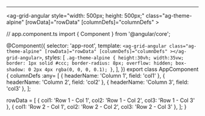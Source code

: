 <!-- import { NgModule } from '@angular/core';
import { BrowserModule } from '@angular/platform-browser';

import { AppRoutingModule } from './app-routing.module';
import { AppComponent } from './app.component';
import { AgGridModule } from 'ag-grid-angular';

@NgModule({
  declarations: [
    AppComponent
  ],n
  
  imports: [
    BrowserModule,
    AppRoutingModule,
    AgGridModule
  ],
  providers: [],
  bootstrap: [AppComponent]
})
export class AppModule { }

  imports: [
    BrowserModule,
    AppRoutingModule,
    AgGridModule
  ], -->



_____________________________________
  <ag-grid-angular 
      style="width: 500px; height: 500px;"
      class="ag-theme-alpine"
      [rowData]="rowData"
      [columnDefs]="columnDefs"
    ></ag-grid-angular>


// app.component.ts
import { Component } from '@angular/core';

@Component({
  selector: 'app-root',
  template: `
    <ag-grid-angular
      class="ag-theme-alpine"
      [rowData]="rowData"
      [columnDefs]="columnDefs"
    ></ag-grid-angular>
  `,
  styles: [
    `
      .ag-theme-alpine {
    height:30vh;
    width:35vw;
        border: 1px solid #ccc;
        border-radius: 8px;
        overflow: hidden;
        box-shadow: 0 2px 4px rgba(0, 0, 0, 0.1);
      }
    `,
  ],
})
export class AppComponent {
  columnDefs :any= [
    { headerName: 'Column 1', field: 'col1' },
    { headerName: 'Column 2', field: 'col2' },
    { headerName: 'Column 3', field: 'col3' },
  ];

  rowData = [
    { col1: 'Row 1 - Col 1', col2: 'Row 1 - Col 2', col3: 'Row 1 - Col 3' },
    { col1: 'Row 2 - Col 1', col2: 'Row 2 - Col 2', col3: 'Row 2 - Col 3' },
  ];
}
